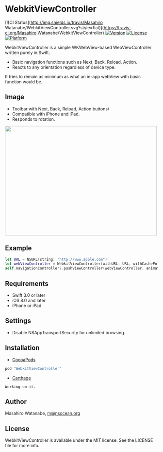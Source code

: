 # WebkitViewController

[![CI Status](http://img.shields.io/travis/Masahiro Watanabe/WebkitViewController.svg?style=flat)](https://travis-ci.org/Masahiro Watanabe/WebkitViewController)
[![Version](https://img.shields.io/cocoapods/v/WebkitViewController.svg?style=flat)](http://cocoapods.org/pods/WebkitViewController)
[![License](https://img.shields.io/cocoapods/l/WebkitViewController.svg?style=flat)](http://cocoapods.org/pods/WebkitViewController)
[![Platform](https://img.shields.io/cocoapods/p/WebkitViewController.svg?style=flat)](http://cocoapods.org/pods/WebkitViewController)

WebkitViewController is a simple WKWebView-based WebViewController written purely in Swift.

 * Basic navigation functions such as Next, Back, Reload, Action.
 * Reacts to any orientation regardless of device type.

It tries to remain as minimum as what an in-app webView with basic function would be.

## Image
* Toolbar with Next, Back, Reload, Action buttons/
* Compatible with iPhone and iPad.
* Responds to rotation.

<img src="https://raw.githubusercontent.com/mshrwtnb/WebkitViewController/master/Images/Screenshot001.png" width="500" height="360">

## Example
```Swift
let URL = NSURL(string: "http://www.apple.com")
let webViewController = WebkitViewController(withURL: URL, withCachePolicy: nil, withTimeoutInterval: nil)
self.navigationController?.pushViewController(webViewController, animated: true)
```

## Requirements
* Swift 3.0 or later
* iOS 8.0 and later
* iPhone or iPad

## Settings
* Disable NSAppTransportSecurity for unlimited browsing.

## Installation
* [CocoaPods](http://cocoapods.org)

```ruby
pod "WebkitViewController"
```

* [Carthage](https://github.com/Carthage/Carthage)

```
Working on it.
```
## Author

Masahiro Watanabe, m@nsocean.org

## License

WebkitViewController is available under the MIT license. See the LICENSE file for more info.
